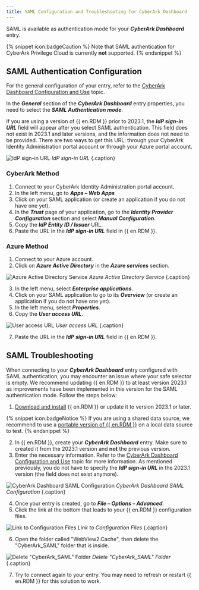 ```yaml
---
title: SAML Configuration and Troubleshooting for CyberArk Dashboard
---
```

SAML is available as authentication mode for your ***CyberArk Dashboard*** entry.

{% snippet icon.badgeCaution %}
Note that SAML authentication for CyberArk Privilege Cloud is currently **not** supported.
{% endsnippet %}

## SAML Authentication Configuration

For the general configuration of your entry, refer to the [CyberArk Dashboard Configuration and Use](/kb/remote-desktop-manager/how-to-articles/cyberark-dashboard-configuration/) topic.

In the ***General*** section of the ***CyberArk Dashboard*** entry properties, you need to select the ***SAML Authentication mode***.

If you are using a version of {{ en.RDM }} prior to 2023.1, the ***IdP sign-in URL*** field will appear after you select SAML authentication. This field does not exist in 2023.1 and later versions, and the information does not need to be provided. There are two ways to get this URL: through your CyberArk Identity Administration portal account or through your Azure portal account.

![IdP sign-in URL](/img/en/kb/KB2172.png)
*IdP sign-in URL* {.caption}

### CyberArk Method

1. Connect to your CyberArk Identity Administration portal account.
1. In the left menu, go to ***Apps – Web Apps***
1. Click on your SAML application (or create an application if you do not have one yet).
1. In the ***Trust*** page of your application, go to the ***Identity Provider Configuration*** section and select ***Manual Configuration***.
1. Copy the ***IdP Entity ID / Issuer*** URL.
1. Paste the URL in the ***IdP sign-in URL*** field in {{ en.RDM }}.

### Azure Method

1. Connect to your Azure account.
1. Click on ***Azure Active Directory*** in the ***Azure services*** section.

![Azure Active Directory Service](/img/en/kb/KB2170.png)
*Azure Active Directory Service* {.caption}

3. In the left menu, select ***Enterprise applications***.
1. Click on your SAML application to go to its ***Overview*** (or create an application if you do not have one yet).
1. In the left menu, select ***Properties***.
1. Copy the ***User access URL***.

![User access URL](/img/en/kb/KB2171.png)
*User access URL* {.caption}

7. Paste the URL in the ***IdP sign-in URL*** field in {{ en.RDM }}.

## SAML Troubleshooting

When connecting to your ***CyberArk Dashboard*** entry configured with SAML authentication, you may encounter an issue where your safe selector is empty. We recommend updating {{ en.RDM }} to at least version 2023.1 as improvements have been implemented in this version for the SAML authentication mode. Follow the steps below:
1. [Download and install](https://devolutions.net/remote-desktop-manager) {{ en.RDM }} or update it to version 2023.1 or later.

{% snippet icon.badgeNotice %}
If you are using a shared data source, we recommend to use a [portable version of {{ en.RDM }}](https://help.remotedesktopmanager.com/installation_portableusb.html) on a local data source to test.
{% endsnippet %}

2. In {{ en.RDM }}, create your ***CyberArk Dashboard*** entry. Make sure to created it from the 2023.1 version and **not** the previous version.
1. Enter the necessary information. Refer to the [CyberArk Dashboard Configuration and Use](/kb/remote-desktop-manager/how-to-articles/cyberark-dashboard-configuration/) topic for more information. As mentioned previously, you do not have to specify the ***IdP sign-in URL*** in the 2023.1 version (the field does not exist anymore).

![CyberArk Dashboard SAML Configuration](/img/en/kb/KB2167.png)
*CyberArk Dashboard SAML Configuration* {.caption}

4. Once your entry is created, go to ***File – Options – Advanced***.
1. Click the link at the bottom that leads to your {{ en.RDM }} configuration files.

![Link to Configuration Files](/img/en/kb/KB2168.png)
*Link to Configuration Files* {.caption}

6. Open the folder called "WebView2.Cache", then delete the "CyberArk_SAML" folder that is inside.

![Delete "CyberArk_SAML" Folder](/img/en/kb/KB2169.png)
*Delete "CyberArk_SAML" Folder* {.caption}

7. Try to connect again to your entry. You may need to refresh or restart {{ en.RDM }} for this solution to work.
